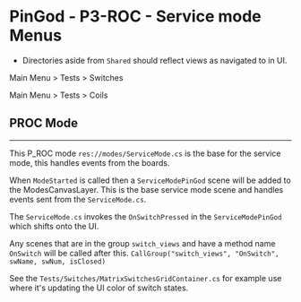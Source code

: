 ﻿# PinGod - P3-ROC - Service mode Menus

* Directories aside from `Shared` should reflect views as navigated to in UI.

Main Menu > Tests > Switches

Main Menu > Tests > Coils

## PROC Mode
---

This P_ROC mode `res://modes/ServiceMode.cs` is the base for the service mode, this handles events from the boards.

When `ModeStarted` is called then a `ServiceModePinGod` scene will be added to the ModesCanvasLayer. This is the base service mode scene and handles events sent from the `ServiceMode.cs`.

The `ServiceMode.cs` invokes the `OnSwitchPressed` in the `ServiceModePinGod` which shifts onto the UI.

Any scenes that are in the group `switch_views` and have a method name `OnSwitch` will be called after this. `CallGroup("switch_views", "OnSwitch", swName, swNum, isClosed)`

See the `Tests/Switches/MatrixSwitchesGridContainer.cs` for example use where it's updating the UI color of switch states.